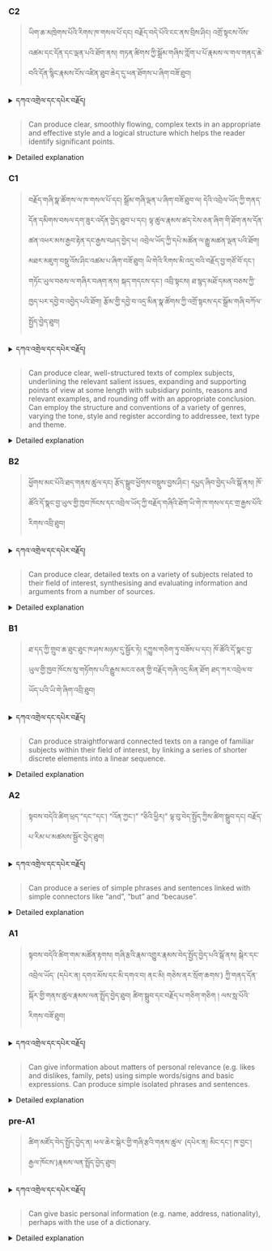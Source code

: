 ### C2
<!-- panels:start -->
<!-- div:left-panel -->

> ཡིག་ཆ་མཁྲེགས་པོའི་རིགས་ཁ་གསལ་པོ་དང། བརྗོད་བདེ་པོའི་ངང་ནས་བྲིས་ཤིང། འགྲོ་སྟངས་འོས་འཚམ་དང་དོན་དང་ལྡན་པའི་ཐོག་ནས།  གཏན་ཚིགས་ཀྱི་སྒྲོམ་གཞིས་ཀློག་པ་པོ་རྣམས་ལ་གལ་གནད་ཆེ་བའི་དོན་སྙིང་རྣམས་ངོས་འཛིན་ཐུབ་ཆེད་དུ་ཕན་ཐོགས་པ་ཞིག་བཟོ་ཐུབ། 





<details>
  <summary>དཀའ་འགྲེལ་དང་དཔེར་བརྗོད།</summary>

བདག་གིས་དེ་ལྷག་ཏུ་སྟབས་བདེའི་ཆ་ཤས་སུ་དབྱེ་རུ་བཅུག་པ་སྟེ།

1.སྐད་ཆ་དྭངས་ཤིང་གསལ་བ་སྟེ། འདིས་ཁྱོད་ཀྱིས་གོ་བདེ་ཤེས་སླ་བའི་ཐབས་ལ་བརྟེན་ནས་བཤད་ཆོག་པ་དང་འབྲི་ཆོག་པ་མཚོན་ ཁྱེད་ཀྱིས་དོན་སྙིང་ལྡན་པའི་ཚིག་བཀོལ་ནས་ཉན་མཁན་དང་ཀློག་པ་པོ་རྣམས་ལ་མཚོན་ན་རྙོག་འཛིང་ཆེན་པོ་མེད།
དཔེ་མཚོན་འདི་ལྟར། "དེ་རིང་གི་ནམ་མཁའ་ཧ་ཅང་སྔོ་"ཞེས་པ་ནི་སྟབས་བདེ་ཞིང་གསལ་བའི་ཚིག་གྲུབ་ཤིག་རེད།
</details>


<!-- div:right-panel -->

> Can produce clear, smoothly flowing, complex texts in an appropriate and effective style and a logical structure which helps the reader identify significant points.





<details>

  <summary>Detailed explanation</summary>

It means that the written text is entirely devoid of spelling, punctuation, grammar, or any other mistakes that would compromise its correctness, clarity, or adherence to the established rules and conventions of the writing system.

</details>

<!-- panels:end -->




### C1
<!-- panels:start -->
<!-- div:left-panel -->

>  བརྗོད་གཞི་སྣ་ཚོགས་ལ་ཁ་གསལ་པོ་དང། སྒྲོམ་གཞི་ལྡན་པ་ཞིག་བཟོ་ཐུབ་ལ། དེའི་འབྲེལ་ཡོད་ཀྱི་གནད་དོན་དམིགས་བསལ་དག་ཟུར་འདོན་བྱེད་ཐུབ་པ་དང། ལྟ་ཚུལ་རྣམས་ཚད་ངེས་ཅན་ཞིག་གི་ཐོག་ནས་དོན་ཚན་འཕར་མས་རྒྱབ་རྟེན་དང་རྒྱས་བཤད་བྱེད་པ། འབྲེལ་ཡོད་ཀྱི་དཔེ་མཚོན་ལ་རྒྱུ་མཚན་ལྡན་པའི་ཐོག། མཐར་མཇུག་བསྡུ་འོས་ཤིང་འཚམ་པ་ཞིག་བཟོ་ཐུབ། 
ཡི་གེའི་རིགས་མི་འདྲ་བའི་བརྗོད་བྱ་གཙོ་བོ་དང་། གཏོང་ཡུལ་བཅས་ལ་གཞིར་བཞག་ནས། སྐད་གདངས་དང་། འབྲི་སྟངས། ཐ་སྙད་མཐོ་དམན་བཅས་ཀྱི་ཁྱད་པར་དབྱེ་བ་འབྱེད་པའི་ཐོག། རྩོམ་གྱི་དབྱེ་བ་འདྲ་མིན་སྣ་ཚོགས་ཀྱི་འགྲོ་སྟངས་དང་སྒྲོམ་གཞི་བཀོལ་སྤྱོད་བྱེད་ཐུབ།



<details>
  <summary>དཀའ་འགྲེལ་དང་དཔེར་བརྗོད།</summary>

བདག་གིས་དེ་ལྷག་ཏུ་སྟབས་བདེའི་ཆ་ཤས་སུ་དབྱེ་རུ་བཅུག་པ་སྟེ།

1.སྐད་ཆ་དྭངས་ཤིང་གསལ་བ་སྟེ། འདིས་ཁྱོད་ཀྱིས་གོ་བདེ་ཤེས་སླ་བའི་ཐབས་ལ་བརྟེན་ནས་བཤད་ཆོག་པ་དང་འབྲི་ཆོག་པ་མཚོན་ ཁྱེད་ཀྱིས་དོན་སྙིང་ལྡན་པའི་ཚིག་བཀོལ་ནས་ཉན་མཁན་དང་ཀློག་པ་པོ་རྣམས་ལ་མཚོན་ན་རྙོག་འཛིང་ཆེན་པོ་མེད།
དཔེ་མཚོན་འདི་ལྟར། "དེ་རིང་གི་ནམ་མཁའ་ཧ་ཅང་སྔོ་"ཞེས་པ་ནི་སྟབས་བདེ་ཞིང་གསལ་བའི་ཚིག་གྲུབ་ཤིག་རེད།
</details>

<!-- div:right-panel -->

>Can produce clear, well-structured texts of complex subjects, underlining the relevant salient issues, expanding and supporting points of view at some length with subsidiary points, reasons and relevant examples, and rounding off with an appropriate conclusion.
Can employ the structure and conventions of a variety of genres, varying the tone, style and register according to addressee, text type and theme.





<details>

  <summary>Detailed explanation</summary>

Let me break it down into simpler parts:

1. Clear and fluent language: This means that you can speak or write in a way that is easy to understand. You use words that make sense and are not too complicated for the listener or reader.
Example: "The sky is blue today" is a clear and simple sentence.

</details>

<!-- panels:end -->




### B2
<!-- panels:start -->
<!-- div:left-panel -->

> ཕྱོགས་མང་པོའི་ཐད་གནས་ཚུལ་དང། རྩོད་སྒྲུབ་ཕྱོགས་བསྡུས་བྱས་ཤིང་། དཔྱད་ཞིབ་བྱེད་པའི་སྒོ་ནས། ཁོ་ཚོའི་དོ་སྣང་བྱ་ཡུལ་གྱི་ཁྱབ་ཁོངས་དང་འབྲེལ་ཡོད་ཀྱི་བརྗོད་གཞིའི་ཐོག་ཡི་གེ་ཁ་གསལ་དང་གྲ་རྒྱས་པོའི་རིགས་འབྲི་ཐུབ།




<details>
  <summary>དཀའ་འགྲེལ་དང་དཔེར་བརྗོད།</summary>

བདག་གིས་དེ་ལྷག་ཏུ་སྟབས་བདེའི་ཆ་ཤས་སུ་དབྱེ་རུ་བཅུག་པ་སྟེ།

1.སྐད་ཆ་དྭངས་ཤིང་གསལ་བ་སྟེ། འདིས་ཁྱོད་ཀྱིས་གོ་བདེ་ཤེས་སླ་བའི་ཐབས་ལ་བརྟེན་ནས་བཤད་ཆོག་པ་དང་འབྲི་ཆོག་པ་མཚོན་ ཁྱེད་ཀྱིས་དོན་སྙིང་ལྡན་པའི་ཚིག་བཀོལ་ནས་ཉན་མཁན་དང་ཀློག་པ་པོ་རྣམས་ལ་མཚོན་ན་རྙོག་འཛིང་ཆེན་པོ་མེད།
དཔེ་མཚོན་འདི་ལྟར། "དེ་རིང་གི་ནམ་མཁའ་ཧ་ཅང་སྔོ་"ཞེས་པ་ནི་སྟབས་བདེ་ཞིང་གསལ་བའི་ཚིག་གྲུབ་ཤིག་རེད།
</details>


<!-- div:right-panel -->

> Can produce clear, detailed texts on a variety of subjects related to their field of interest, synthesising and evaluating information and arguments from a number of sources.




<details>

  <summary>Detailed explanation</summary>

Let me break it down into simpler parts:

1. Clear and fluent language: This means that you can speak or write in a way that is easy to understand. You use words that make sense and are not too complicated for the listener or reader.
Example: "The sky is blue today" is a clear and simple sentence.

</details>

<!-- panels:end -->




### B1
<!-- panels:start -->
<!-- div:left-panel -->

> ཐ་དད་ཀྱི་གྲུབ་ཆ་ཐུང་ཐུང་ཁ་ཤས་མཉམ་དུ་སྦྱོར་ཏེ། དཀྱུས་གཅིག་ཏུ་བཟོས་པ་དང།  ཁོ་ཚོའི་དོ་སྣང་བྱ་ཡུལ་གྱི་ཁྱབ་ཁོངས་སུ་གཏོགས་པའི་རྒྱུས་མངའ་ཅན་གྱི་བརྗོད་གཞི་འདྲ་མིན་ཐོག ཐད་ཀར་འབྲེལ་བ་ཡོད་པའི་ཡི་གེ་ཞིག་འབྲི་ཐུབ།




<details>
  <summary>དཀའ་འགྲེལ་དང་དཔེར་བརྗོད།</summary>

བདག་གིས་དེ་ལྷག་ཏུ་སྟབས་བདེའི་ཆ་ཤས་སུ་དབྱེ་རུ་བཅུག་པ་སྟེ།

1.སྐད་ཆ་དྭངས་ཤིང་གསལ་བ་སྟེ། འདིས་ཁྱོད་ཀྱིས་གོ་བདེ་ཤེས་སླ་བའི་ཐབས་ལ་བརྟེན་ནས་བཤད་ཆོག་པ་དང་འབྲི་ཆོག་པ་མཚོན་ ཁྱེད་ཀྱིས་དོན་སྙིང་ལྡན་པའི་ཚིག་བཀོལ་ནས་ཉན་མཁན་དང་ཀློག་པ་པོ་རྣམས་ལ་མཚོན་ན་རྙོག་འཛིང་ཆེན་པོ་མེད།
དཔེ་མཚོན་འདི་ལྟར། "དེ་རིང་གི་ནམ་མཁའ་ཧ་ཅང་སྔོ་"ཞེས་པ་ནི་སྟབས་བདེ་ཞིང་གསལ་བའི་ཚིག་གྲུབ་ཤིག་རེད།
</details>

<!-- div:right-panel -->

> Can produce straightforward connected texts on a range of familiar subjects within their field of interest, by linking a series of shorter discrete elements into a linear sequence.





<details>

  <summary>Detailed explanation</summary>

Let me break it down into simpler parts:

1. Clear and fluent language: This means that you can speak or write in a way that is easy to understand. You use words that make sense and are not too complicated for the listener or reader.
Example: "The sky is blue today" is a clear and simple sentence.

</details>

<!-- panels:end -->



### A2
<!-- panels:start -->
<!-- div:left-panel -->

> སྟབས་བདེའི་ཚིག་ཕྲད་“དང་”དང་། “འོན་ཀྱང་།” “ཅིའི་ཕྱིར།” ལྟ་བུ་བེད་སྤྱོད་ཀྱིས་ཚིག་སྒྲུབ་དང། བརྗོད་པ་རིམ་པ་མཚམས་སྦྱོར་བྱེད་ཐུབ།   


<details>
  <summary>དཀའ་འགྲེལ་དང་དཔེར་བརྗོད།</summary>

བདག་གིས་དེ་ལྷག་ཏུ་སྟབས་བདེའི་ཆ་ཤས་སུ་དབྱེ་རུ་བཅུག་པ་སྟེ།

1.སྐད་ཆ་དྭངས་ཤིང་གསལ་བ་སྟེ། འདིས་ཁྱོད་ཀྱིས་གོ་བདེ་ཤེས་སླ་བའི་ཐབས་ལ་བརྟེན་ནས་བཤད་ཆོག་པ་དང་འབྲི་ཆོག་པ་མཚོན་ ཁྱེད་ཀྱིས་དོན་སྙིང་ལྡན་པའི་ཚིག་བཀོལ་ནས་ཉན་མཁན་དང་ཀློག་པ་པོ་རྣམས་ལ་མཚོན་ན་རྙོག་འཛིང་ཆེན་པོ་མེད།
དཔེ་མཚོན་འདི་ལྟར། "དེ་རིང་གི་ནམ་མཁའ་ཧ་ཅང་སྔོ་"ཞེས་པ་ནི་སྟབས་བདེ་ཞིང་གསལ་བའི་ཚིག་གྲུབ་ཤིག་རེད།
</details>

<!-- div:right-panel -->

> Can produce a series of simple phrases and sentences linked with simple connectors like “and”, “but” and “because”.



<details>

  <summary>Detailed explanation</summary>

Let me break it down into simpler parts:

1. Clear and fluent language: This means that you can speak or write in a way that is easy to understand. You use words that make sense and are not too complicated for the listener or reader.
Example: "The sky is blue today" is a clear and simple sentence.

</details>

<!-- panels:end -->




### A1
<!-- panels:start -->
<!-- div:left-panel -->

>སྟབས་བདེའི་ཚིག་གམ་མཚོན་རྟགས། གཞི་རྩའི་རྣམ་འགྱུར་རྣམས་བེད་སྤྱོད་བྱེད་པའི་སྒོ་ནས། སྒེར་དང་འབྲེལ་ཡོད་ (དཔེར་ན། དགའ་མོས་དང་མི་དགའ་བ། ནང་མི། གཅེས་ནར་སྲོག་ཆགས་) ཀྱི་གནད་དོན་སྐོར་གྱི་གནས་ཚུལ་རྣམས་ལན་སྤྲོད་བྱེད་ཐུབ།
ཚིག་སྒྲུབ་དང་བརྗོད་པ་གཅིག་གཅིག ། ལས་སླ་པོའི་རིགས་བཟོ་ཐུབ།
 
<details>
  <summary>དཀའ་འགྲེལ་དང་དཔེར་བརྗོད།</summary>

བདག་གིས་དེ་ལྷག་ཏུ་སྟབས་བདེའི་ཆ་ཤས་སུ་དབྱེ་རུ་བཅུག་པ་སྟེ།

1.སྐད་ཆ་དྭངས་ཤིང་གསལ་བ་སྟེ། འདིས་ཁྱོད་ཀྱིས་གོ་བདེ་ཤེས་སླ་བའི་ཐབས་ལ་བརྟེན་ནས་བཤད་ཆོག་པ་དང་འབྲི་ཆོག་པ་མཚོན་ ཁྱེད་ཀྱིས་དོན་སྙིང་ལྡན་པའི་ཚིག་བཀོལ་ནས་ཉན་མཁན་དང་ཀློག་པ་པོ་རྣམས་ལ་མཚོན་ན་རྙོག་འཛིང་ཆེན་པོ་མེད།
དཔེ་མཚོན་འདི་ལྟར། "དེ་རིང་གི་ནམ་མཁའ་ཧ་ཅང་སྔོ་"ཞེས་པ་ནི་སྟབས་བདེ་ཞིང་གསལ་བའི་ཚིག་གྲུབ་ཤིག་རེད།
</details>

<!-- div:right-panel -->

> Can give information about matters of personal relevance (e.g. likes and dislikes, family, pets) using simple words/signs and basic expressions.
Can produce simple isolated phrases and sentences.


<details>

  <summary>Detailed explanation</summary>

Let me break it down into simpler parts:

1. Can communicate very basic information about personal details in a simple way.

</details>

<!-- panels:end -->




### pre-A1
<!-- panels:start -->
<!-- div:left-panel -->

> ཚིག་མཛོད་བེད་སྤྱོད་བྱེད་ན། ཕལ་ཆེར་སྒེར་གྱི་གཞི་རྩའི་གནས་ཚུལ་ (དཔེར་ན། མིང་དང་། ཁ་བྱང་། རྒྱལ་ཁོངས་)རྣམས་ལན་སྤྲོད་བྱེད་ཐུབ།

<details>
  <summary>དཀའ་འགྲེལ་དང་དཔེར་བརྗོད།</summary>

བདག་གིས་དེ་ལྷག་ཏུ་སྟབས་བདེའི་ཆ་ཤས་སུ་དབྱེ་རུ་བཅུག་པ་སྟེ།

1.སྐད་ཆ་དྭངས་ཤིང་གསལ་བ་སྟེ། འདིས་ཁྱོད་ཀྱིས་གོ་བདེ་ཤེས་སླ་བའི་ཐབས་ལ་བརྟེན་ནས་བཤད་ཆོག་པ་དང་འབྲི་ཆོག་པ་མཚོན་ ཁྱེད་ཀྱིས་དོན་སྙིང་ལྡན་པའི་ཚིག་བཀོལ་ནས་ཉན་མཁན་དང་ཀློག་པ་པོ་རྣམས་ལ་མཚོན་ན་རྙོག་འཛིང་ཆེན་པོ་མེད།
དཔེ་མཚོན་འདི་ལྟར། "དེ་རིང་གི་ནམ་མཁའ་ཧ་ཅང་སྔོ་"ཞེས་པ་ནི་སྟབས་བདེ་ཞིང་གསལ་བའི་ཚིག་གྲུབ་ཤིག་རེད།
</details>

<!-- div:right-panel -->

> Can give basic personal information (e.g. name, address, nationality), perhaps with the use of a dictionary.

<details>

  <summary>Detailed explanation</summary>

Let me break it down into simpler parts:

1. Can communicate very basic information about personal details in a simple way.

</details>

<!-- panels:end -->


